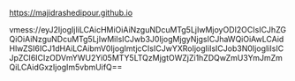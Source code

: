 https://majidrashedipour.github.io

vmess://eyJ2IjogIjIiLCAicHMiOiAiNzguNDcuMTg5LjIwMjoyODI2OCIsICJhZGQiOiAiNzguNDcuMTg5LjIwMiIsICJwb3J0IjogMjgyNjgsICJhaWQiOiAwLCAidHlwZSI6ICJ1dHAiLCAibmV0IjogImtjcCIsICJwYXRoIjogIiIsICJob3N0IjogIiIsICJpZCI6ICIzODVmYWU2Yi05MTY5LTQzMjgtOWZjZi1hZDQwZmU3YmJmZmQiLCAidGxzIjogIm5vbmUifQ==

